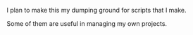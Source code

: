 I plan to make this my dumping ground for scripts that I make.

Some of them are useful in managing my own projects.
